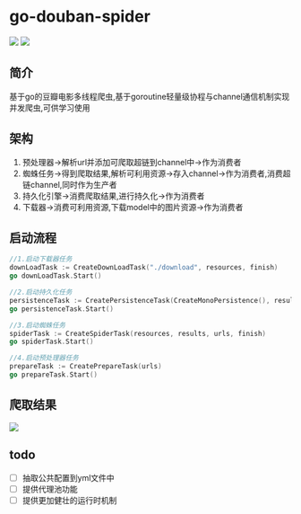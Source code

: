 # go-douban-spider

![](https://img.shields.io/badge/语言-go-blue.svg)  ![](https://img.shields.io/badge/爬虫-豆瓣-gren.svg)

## 简介

基于go的豆瓣电影多线程爬虫,基于goroutine轻量级协程与channel通信机制实现并发爬虫,可供学习使用


## 架构
1. 预处理器->解析url并添加可爬取超链到channel中->作为消费者
2. 蜘蛛任务->得到爬取结果,解析可利用资源->存入channel->作为消费者,消费超链channel,同时作为生产者
3. 持久化引擎->消费爬取结果,进行持久化->作为消费者
4. 下载器->消费可利用资源,下载model中的图片资源->作为消费者


## 启动流程
```go
//1.启动下载器任务
downLoadTask := CreateDownLoadTask("./download", resources, finish)
go downLoadTask.Start()

//2.启动持久化任务
persistenceTask := CreatePersistenceTask(CreateMonoPersistence(), results)
go persistenceTask.Start()

//3.启动蜘蛛任务
spiderTask := CreateSpiderTask(resources, results, urls, finish)
go spiderTask.Start()

//4.启动预处理器任务
prepareTask := CreatePrepareTask(urls)
go prepareTask.Start()
```

## 爬取结果

![](https://i.loli.net/2019/04/21/5cbbe74cef82e.png)

## todo

- [ ] 抽取公共配置到yml文件中
- [ ] 提供代理池功能
- [ ] 提供更加健壮的运行时机制